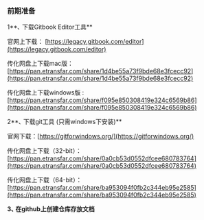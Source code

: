 ### 前期准备

1**､ 下载Gitbook Editor工具**

官网上下载： [https://legacy.gitbook.com/editor](https://legacy.gitbook.com/editor)

传化网盘上下载mac版：[https://pan.etransfar.com/share/1d4be55a73f9bde68e3fcecc92](https://pan.etransfar.com/share/1d4be55a73f9bde68e3fcecc92)

传化网盘上下载windows版 : [https://pan.etransfar.com/share/f095e850308419e324c6569b86](https://pan.etransfar.com/share/f095e850308419e324c6569b86)

2**､ 下载git工具 \(只需windows下安装\)**

官网下载：[https://gitforwindows.org/](https://gitforwindows.org/)

传化网盘上下载（32-bit）：[https://pan.etransfar.com/share/0a0cb53d0552dfcee680783764](https://pan.etransfar.com/share/0a0cb53d0552dfcee680783764)

传化网盘上下载（64-bit）：[https://pan.etransfar.com/share/ba953094f0fb2c344eb95e2585](https://pan.etransfar.com/share/ba953094f0fb2c344eb95e2585)

**3､ 在github上创建仓库存放文档**


